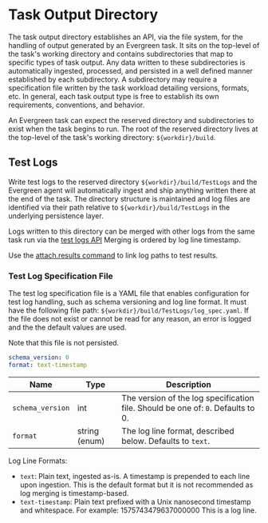# Task Output Directory

The task output directory establishes an API, via the file system, for the
handling of output generated by an Evergreen task. It sits on the top-level of
the task's working directory and contains subdirectories that map to specific
types of task output. Any data written to these subdirectories is automatically
ingested, processed, and persisted in a well defined manner established by each
subdirectory. A subdirectory may require a specification file written by the
task workload detailing versions, formats, etc. In general, each task output
type is free to establish its own requirements, conventions, and behavior.

An Evergreen task can expect the reserved directory and subdirectories to exist
when the task begins to run. The root of the reserved directory lives at the
top-level of the task's working directory: `${workdir}/build`.

## Test Logs

Write test logs to the reserved directory `${workdir}/build/TestLogs` and the
Evergreen agent will automatically ingest and ship anything written there at
the end of the task. The directory structure is maintained and log files are
identified via their path relative to `${workdir}/build/TestLogs` in the
underlying persistence layer.

Logs written to this directory can be merged with other logs from the same task
run via the [test logs API](../API/REST-V2-Usage#tag/tasks/paths/~1tasks~1%7Btask_id%7D~1build~1TestLogs~1%7Bpath%7D/get)
Merging is ordered by log line timestamp.

Use the [attach.results command](Project-Commands#attachresults) to link log
paths to test results.

### Test Log Specification File

The test log specification file is a YAML file that enables configuration for
test log handling, such as schema versioning and log line format. It must have
the following file path: `${workdir}/build/TestLogs/log_spec.yaml`. If the file
does not exist or cannot be read for any reason, an error is logged and the
the default values are used.

Note that this file is not persisted.

```yaml
schema_version: 0
format: text-timestamp
```

| Name             | Type          | Description                                                                      |
| ---------------- | ------------- | -------------------------------------------------------------------------------- |
| `schema_version` | int           | The version of the log specification file. Should be one of: `0`. Defaults to 0. |
| `format`         | string (enum) | The log line format, described below. Defaults to `text`.                        |

Log Line Formats:

-   `text`: Plain text, ingested as-is. A timestamp is prepended to each line
    upon ingestion. This is the default format but it is not recommended as log
    merging is timestamp-based.
-   `text-timestamp`: Plain text prefixed with a Unix nanosecond timestamp and
    whitespace. For example:
	        1575743479637000000 This is a log line.
